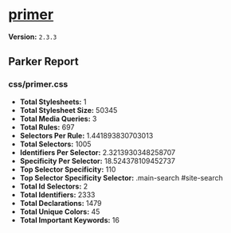 # [primer]( http://primercss.io )

**Version:** `2.3.3`

## Parker Report

### css/primer.css

- **Total Stylesheets:** 1
- **Total Stylesheet Size:** 50345
- **Total Media Queries:** 3
- **Total Rules:** 697
- **Selectors Per Rule:** 1.441893830703013
- **Total Selectors:** 1005
- **Identifiers Per Selector:** 2.3213930348258707
- **Specificity Per Selector:** 18.524378109452737
- **Top Selector Specificity:** 110
- **Top Selector Specificity Selector:** .main-search #site-search
- **Total Id Selectors:** 2
- **Total Identifiers:** 2333
- **Total Declarations:** 1479
- **Total Unique Colors:** 45
- **Total Important Keywords:** 16
